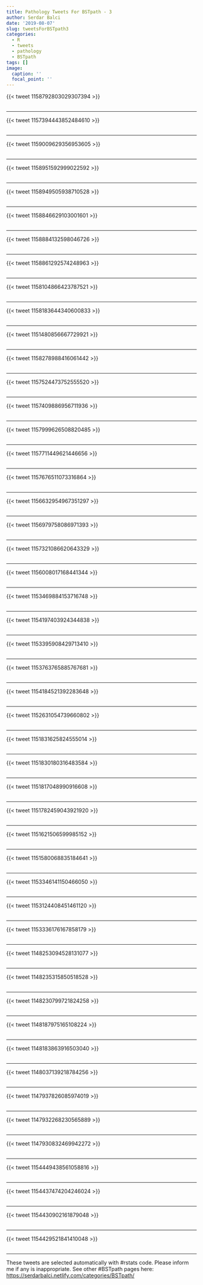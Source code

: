 ```yaml
---
title: Pathology Tweets For BSTpath - 3
author: Serdar Balci
date: '2019-08-07'
slug: tweetsForBSTpath3
categories:
  - R
  - tweets
  - pathology
  - BSTpath
tags: []
image:
  caption: ''
  focal_point: ''
---
```



{{< tweet 1158792803029307394 >}}
<br>
<br>
<hr>
{{< tweet 1157394443852484610 >}}
<br>
<br>
<hr>
{{< tweet 1159009629356953605 >}}
<br>
<br>
<hr>
{{< tweet 1158951592999022592 >}}
<br>
<br>
<hr>
{{< tweet 1158949505938710528 >}}
<br>
<br>
<hr>
{{< tweet 1158846629103001601 >}}
<br>
<br>
<hr>
{{< tweet 1158884132598046726 >}}
<br>
<br>
<hr>
{{< tweet 1158861292574248963 >}}
<br>
<br>
<hr>
{{< tweet 1158104866423787521 >}}
<br>
<br>
<hr>
{{< tweet 1158183644340600833 >}}
<br>
<br>
<hr>
{{< tweet 1151480856667729921 >}}
<br>
<br>
<hr>
{{< tweet 1158278988416061442 >}}
<br>
<br>
<hr>
{{< tweet 1157524473752555520 >}}
<br>
<br>
<hr>
{{< tweet 1157409886956711936 >}}
<br>
<br>
<hr>
{{< tweet 1157999626508820485 >}}
<br>
<br>
<hr>
{{< tweet 1157711449621446656 >}}
<br>
<br>
<hr>
{{< tweet 1157676511073316864 >}}
<br>
<br>
<hr>
{{< tweet 1156632954967351297 >}}
<br>
<br>
<hr>
{{< tweet 1156979758086971393 >}}
<br>
<br>
<hr>
{{< tweet 1157321086620643329 >}}
<br>
<br>
<hr>
{{< tweet 1156008017168441344 >}}
<br>
<br>
<hr>
{{< tweet 1153469884153716748 >}}
<br>
<br>
<hr>
{{< tweet 1154197403924344838 >}}
<br>
<br>
<hr>
{{< tweet 1153395908429713410 >}}
<br>
<br>
<hr>
{{< tweet 1153763765885767681 >}}
<br>
<br>
<hr>
{{< tweet 1154184521392283648 >}}
<br>
<br>
<hr>
{{< tweet 1152631054739660802 >}}
<br>
<br>
<hr>
{{< tweet 1151831625824555014 >}}
<br>
<br>
<hr>
{{< tweet 1151830180316483584 >}}
<br>
<br>
<hr>
{{< tweet 1151817048990916608 >}}
<br>
<br>
<hr>
{{< tweet 1151782459043921920 >}}
<br>
<br>
<hr>
{{< tweet 1151621506599985152 >}}
<br>
<br>
<hr>
{{< tweet 1151580068835184641 >}}
<br>
<br>
<hr>
{{< tweet 1153346141150466050 >}}
<br>
<br>
<hr>
{{< tweet 1153124408451461120 >}}
<br>
<br>
<hr>
{{< tweet 1153336176167858179 >}}
<br>
<br>
<hr>
{{< tweet 1148253094528131077 >}}
<br>
<br>
<hr>
{{< tweet 1148235315850518528 >}}
<br>
<br>
<hr>
{{< tweet 1148230799721824258 >}}
<br>
<br>
<hr>
{{< tweet 1148187975165108224 >}}
<br>
<br>
<hr>
{{< tweet 1148183863916503040 >}}
<br>
<br>
<hr>
{{< tweet 1148037139218784256 >}}
<br>
<br>
<hr>
{{< tweet 1147937826085974019 >}}
<br>
<br>
<hr>
{{< tweet 1147932268230565889 >}}
<br>
<br>
<hr>
{{< tweet 1147930832469942272 >}}
<br>
<br>
<hr>
{{< tweet 1154449438561058816 >}}
<br>
<br>
<hr>
{{< tweet 1154437474204246024 >}}
<br>
<br>
<hr>
{{< tweet 1154430902161879048 >}}
<br>
<br>
<hr>
{{< tweet 1154429521841410048 >}}
<br>
<br>
<hr>


These tweets are selected automatically with #rstats code. Please inform me if any is inappropriate.
See other #BSTpath pages here: https://serdarbalci.netlify.com/categories/BSTpath/
